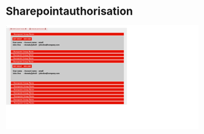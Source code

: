 # Sharepointauthorisation

<img align="center" src="https://github.com/Motkany1980/Sharepointauthorisation/blob/main/Readme%20src%20files/Permission%20Sample.png" alt="Permission_Image"/>
